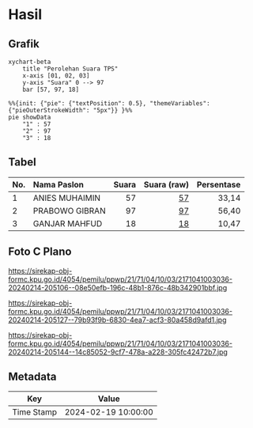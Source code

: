 # Hasil

## Grafik

```mermaid
xychart-beta
    title "Perolehan Suara TPS"
    x-axis [01, 02, 03]
    y-axis "Suara" 0 --> 97
    bar [57, 97, 18]
```

```mermaid
%%{init: {"pie": {"textPosition": 0.5}, "themeVariables": {"pieOuterStrokeWidth": "5px"}} }%%
pie showData
    "1" : 57
    "2" : 97
    "3" : 18
```

## Tabel

| No. | Nama Paslon    | Suara | Suara (raw) | Persentase |
|:--- |:-------------- | -----:| -----------:| ----------:|
| 1   | ANIES MUHAIMIN | 57    | [57][p-1]   | 33,14      |
| 2   | PRABOWO GIBRAN | 97    | [97][p-2]   | 56,40      |
| 3   | GANJAR MAHFUD  | 18    | [18][p-3]   | 10,47      |


[p-1]: https://github.com/gigit-pemilu/pemilu-2024-21-kepulauan-riau/blob/main/pilpres/hitung-suara/sub/21-kepulauan-riau/sub/71-kota-batam/sub/04-nongsa/sub/1003-kabil/sub/036-tps/sub/paslon-1.txt
[p-2]: https://github.com/gigit-pemilu/pemilu-2024-21-kepulauan-riau/blob/main/pilpres/hitung-suara/sub/21-kepulauan-riau/sub/71-kota-batam/sub/04-nongsa/sub/1003-kabil/sub/036-tps/sub/paslon-2.txt
[p-3]: https://github.com/gigit-pemilu/pemilu-2024-21-kepulauan-riau/blob/main/pilpres/hitung-suara/sub/21-kepulauan-riau/sub/71-kota-batam/sub/04-nongsa/sub/1003-kabil/sub/036-tps/sub/paslon-3.txt

## Foto C Plano

https://sirekap-obj-formc.kpu.go.id/4054/pemilu/ppwp/21/71/04/10/03/2171041003036-20240214-205106--08e50efb-196c-48b1-876c-48b342901bbf.jpg

https://sirekap-obj-formc.kpu.go.id/4054/pemilu/ppwp/21/71/04/10/03/2171041003036-20240214-205127--79b93f9b-6830-4ea7-acf3-80a458d9afd1.jpg

https://sirekap-obj-formc.kpu.go.id/4054/pemilu/ppwp/21/71/04/10/03/2171041003036-20240214-205144--14c85052-9cf7-478a-a228-305fc42472b7.jpg


## Metadata

| Key        | Value               |
| ---------- | ------------------- |
| Time Stamp | 2024-02-19 10:00:00 |



